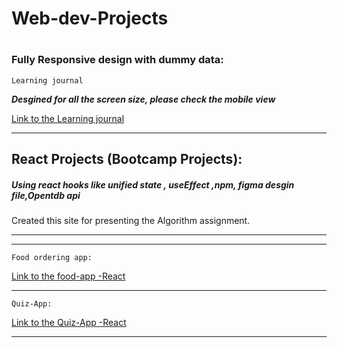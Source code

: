 # Web-dev-Projects

#
### Fully Responsive design with dummy data: ###

```Learning journal```

***Desgined for all the screen size, please check the mobile view***

[Link to the Learning journal](https://effortless-kringle-e60bf8.netlify.app/)

***


## React Projects (Bootcamp Projects): ###

  ##### Using react hooks like unified state , useEffect ,npm, figma desgin file,Opentdb api #####


Created this site for presenting the Algorithm assignment.

[](https://thunderous-manatee-d74005.netlify.app/Assignment/solution/1)


---
---

```Food ordering app:```
 
  [Link to the food-app -React](https://polite-blancmange-cd4460.netlify.app/) 
  
  ---
```Quiz-App:```

  [Link to the Quiz-App -React](https://funny-mochi-5d1ea0.netlify.app/)
  
  
 ***





